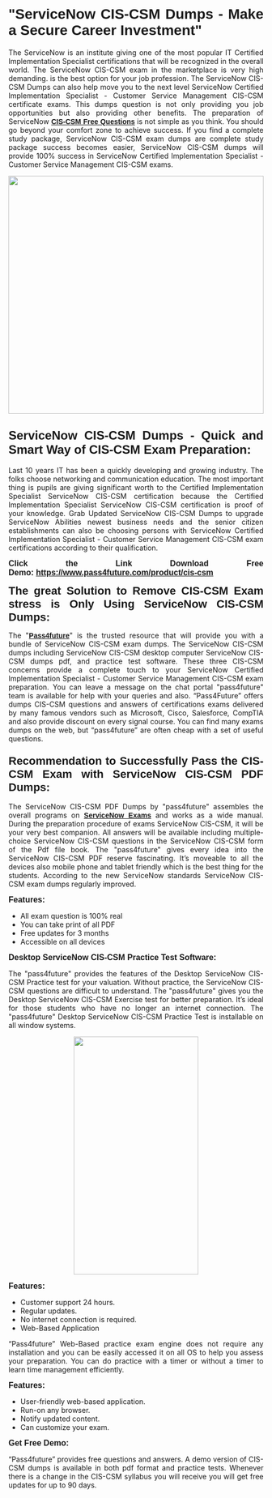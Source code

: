 
<h1 style="text-align: justify;"><span style="font-family:Tahoma,Geneva,sans-serif;"><strong>"ServiceNow CIS-CSM Dumps - Make a Secure Career Investment"</strong></span></h1>

<p style="text-align: justify;">The ServiceNow is an institute giving one of the most popular IT Certified Implementation Specialist certifications that will be recognized in the overall world. The ServiceNow CIS-CSM exam in the marketplace is very high demanding. is the best option for your job profession. The ServiceNow CIS-CSM Dumps can also help move you to the next level ServiceNow Certified Implementation Specialist - Customer Service Management CIS-CSM certificate exams. This dumps question is not only providing you job opportunities but also providing other benefits. The preparation of ServiceNow <span style="font-family:Tahoma,Geneva,sans-serif;"><strong><a href="https://www.pass4future.com/questions/servicenow/cis-csm">CIS-CSM Free Questions</a></strong></span> is not simple as you think. You should go beyond your comfort zone to achieve success. If you find a complete study package, ServiceNow CIS-CSM exam dumps are complete study package success becomes easier, ServiceNow CIS-CSM dumps will provide 100% success in ServiceNow Certified Implementation Specialist - Customer Service Management CIS-CSM exams.</p>

<p style="text-align: justify;"><a href="https://www.pass4future.com/product/cis-csm"><img alt="" src="https://lh3.googleusercontent.com/pw/AM-JKLVhEO4I138wJzOepD3laGU-R1M7eT-OTYdow6pCESip26lSeaxxzS9BVWUKuzj1e3L_MoxCfVgBEvV8ODwl1LGzlZbt6HJm3NXXplPwnYiBfuYM_eQCcVVRMaAwHdsl3AhHOZS-up7mzwmd4i4EpEGq=w1112-h625-no?authuser=0" style="width: 100%; height: 470px;" /></a></p>

<h2 style="text-align: justify;"><span style="font-size:24px;"><strong><span style="font-family:Tahoma,Geneva,sans-serif;">ServiceNow CIS-CSM Dumps - Quick and Smart Way of CIS-CSM Exam Preparation:</span></strong></span></h2>

<p style="text-align: justify;">Last 10 years IT has been a quickly developing and growing industry. The folks choose networking and communication education. The most important thing is pupils are giving significant worth to the Certified Implementation Specialist ServiceNow CIS-CSM certification because the Certified Implementation Specialist ServiceNow CIS-CSM certification is proof of your knowledge. Grab Updated ServiceNow CIS-CSM Dumps to upgrade ServiceNow Abilities newest business needs and the senior citizen establishments can also be choosing persons with ServiceNow Certified Implementation Specialist - Customer Service Management CIS-CSM exam certifications according to their qualification.</p>

<p style="text-align: justify;"><strong><span style="font-family:Lucida Sans Unicode,Lucida Grande,sans-serif;"><span style="font-size:16px;">Click the Link Download Free Demo: <a href="https://www.pass4future.com/product/cis-csm">https://www.pass4future.com/product/cis-csm</a></span></span></strong></p>

<p style="text-align: justify;"><strong><span style="font-size:22px;"><span style="font-family:Tahoma,Geneva,sans-serif;">The great Solution to Remove CIS-CSM Exam stress is Only Using ServiceNow CIS-CSM Dumps:</span></span></strong></p>

<p style="text-align: justify;">The "<span style="font-family:Lucida Sans Unicode,Lucida Grande,sans-serif;"><a href="https://www.pass4future.com/"><strong>Pass4future</strong></a></span>" is the trusted resource that will provide you with a bundle of ServiceNow CIS-CSM exam dumps. The ServiceNow CIS-CSM dumps including ServiceNow CIS-CSM desktop computer ServiceNow CIS-CSM dumps pdf, and practice test software. These three CIS-CSM concerns provide a complete touch to your ServiceNow Certified Implementation Specialist - Customer Service Management CIS-CSM exam preparation. You can leave a message on the chat portal "pass4future" team is available for help with your queries and also. “Pass4Future” offers dumps CIS-CSM questions and answers of certifications exams delivered by many famous vendors such as Microsoft, Cisco, Salesforce, CompTIA and also provide discount on every signal course. You can find many exams dumps on the web, but “pass4future” are often cheap with a set of useful questions.</p>

<h3 style="text-align: justify;"><span style="font-size:22px;"><strong><span style="font-family:Tahoma,Geneva,sans-serif;">Recommendation to Successfully Pass the CIS-CSM Exam with ServiceNow CIS-CSM PDF Dumps:</span></strong></span></h3>

<p style="text-align: justify;">The ServiceNow CIS-CSM PDF Dumps by "pass4future" assembles the overall programs on <span style="font-family:Lucida Sans Unicode,Lucida Grande,sans-serif;"><strong><a href="https://www.pass4future.com/servicenow">ServiceNow Exams</a></strong></span> and works as a wide manual. During the preparation procedure of exams ServiceNow CIS-CSM, it will be your very best companion. All answers will be available including multiple-choice ServiceNow CIS-CSM questions in the ServiceNow CIS-CSM form of the Pdf file book. The "pass4future" gives every idea into the ServiceNow CIS-CSM PDF reserve fascinating. It’s moveable to all the devices also mobile phone and tablet friendly which is the best thing for the students. According to the new ServiceNow standards ServiceNow CIS-CSM exam dumps regularly improved.</p>

<p style="text-align: justify;"><span style="font-family:Lucida Sans Unicode,Lucida Grande,sans-serif;"><span style="font-size:16px;"><strong>Features:</strong></span></span></p>

<ul>
	<li style="text-align: justify;">All exam question is 100% real</li>
	<li style="text-align: justify;">You can take print of all PDF</li>
	<li style="text-align: justify;">Free updates for 3 months </li>
	<li style="text-align: justify;">Accessible on all devices</li>
</ul>

<p style="text-align: justify;"><span style="font-family:Tahoma,Geneva,sans-serif;"><span style="font-size:16px;"><strong>Desktop ServiceNow CIS-CSM Practice Test Software:</strong></span></span></p>

<p style="text-align: justify;">The "pass4future" provides the features of the Desktop ServiceNow CIS-CSM Practice test for your valuation. Without practice, the ServiceNow CIS-CSM questions are difficult to understand. The "pass4future" gives you the Desktop ServiceNow CIS-CSM Exercise test for better preparation. It’s ideal for those students who have no longer an internet connection. The "pass4future" Desktop ServiceNow CIS-CSM Practice Test is installable on all window systems.</p>

<p style="text-align: center;"><a href="https://www.pass4future.com/product/cis-csm"><img alt="" src="https://lh3.googleusercontent.com/pw/AM-JKLV3yUm3jiqqIo1xIsj1VJ_UeysYexQY-pRYO0rIFl3vg11QZioN-gzffpw2AfKqFynWuvoXOreWrWS0swpr4xmOSWfwII2jvatteuqrfxiWGFBSHPiZUCoi33jqeymK5dmu-0enyX6tayRCAMHw05jv=s625-no?authuser=0" style="width: 70%; height: 470px;" /></a></p>

<p style="text-align: justify;"><span style="font-size:16px;"><span style="font-family:Lucida Sans Unicode,Lucida Grande,sans-serif;"><strong>Features:</strong></span></span></p>

<ul>
	<li style="text-align: justify;">Customer support 24 hours. </li>
	<li style="text-align: justify;">Regular updates. </li>
	<li style="text-align: justify;">No internet connection is required.</li>
	<li style="text-align: justify;">Web-Based Application</li>
</ul>

<p style="text-align: justify;">“Pass4future” Web-Based practice exam engine does not require any installation and you can be easily accessed it on all OS to help you assess your preparation. You can do practice with a timer or without a timer to learn time management efficiently.</p>

<p style="text-align: justify;"><strong><span style="font-size:16px;"><span style="font-family:Lucida Sans Unicode,Lucida Grande,sans-serif;">Features:</span></span></strong></p>

<ul>
	<li style="text-align: justify;">User-friendly web-based application.</li>
	<li style="text-align: justify;">Run-on any browser. </li>
	<li style="text-align: justify;">Notify updated content.</li>
	<li style="text-align: justify;">Can customize your exam.</li>
</ul>

<p style="text-align: justify;"><span style="font-size:16px;"><span style="font-family:Lucida Sans Unicode,Lucida Grande,sans-serif;"><strong>Get Free Demo:</strong></span></span></p>

<p style="text-align: justify;">“Pass4future” provides free questions and answers. A demo version of CIS-CSM dumps is available in both pdf format and practice tests. Whenever there is a change in the CIS-CSM syllabus you will receive you will get free updates for up to 90 days. </p>
